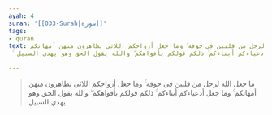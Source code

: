 ```yaml
---
ayah: 4
surah: '[[033-Surah|سورة]]'
tags:
- quran
text: ما جعل الله لرجل من قلبين في جوفه ۚ وما جعل أزواجكم اللائي تظاهرون منهن أمهاتكم
  ۚ وما جعل أدعياءكم أبناءكم ۚ ذلكم قولكم بأفواهكم ۖ والله يقول الحق وهو يهدي السبيل

---
```

> ما جعل الله لرجل من قلبين في جوفه ۚ وما جعل أزواجكم اللائي تظاهرون منهن أمهاتكم ۚ وما جعل أدعياءكم أبناءكم ۚ ذلكم قولكم بأفواهكم ۖ والله يقول الحق وهو يهدي السبيل
